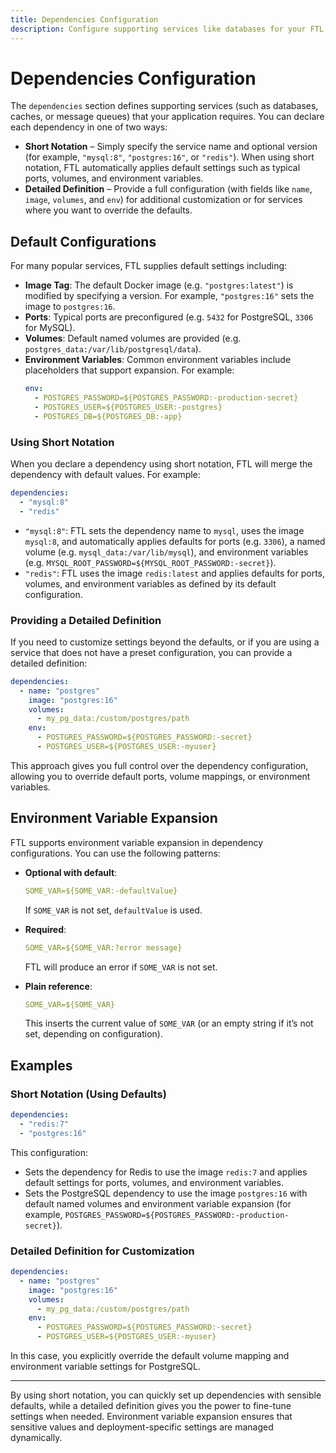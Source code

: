 ```yaml
---
title: Dependencies Configuration
description: Configure supporting services like databases for your FTL deployment
---
```


# Dependencies Configuration

The `dependencies` section defines supporting services (such as databases, caches, or message queues) that your application requires. You can declare each dependency in one of two ways:

- **Short Notation** – Simply specify the service name and optional version (for example, `"mysql:8"`, `"postgres:16"`, or `"redis"`). When using short notation, FTL automatically applies default settings such as typical ports, volumes, and environment variables.
- **Detailed Definition** – Provide a full configuration (with fields like `name`, `image`, `volumes`, and `env`) for additional customization or for services where you want to override the defaults.

## Default Configurations

For many popular services, FTL supplies default settings including:

- **Image Tag**: The default Docker image (e.g. `"postgres:latest"`) is modified by specifying a version. For example, `"postgres:16"` sets the image to `postgres:16`.
- **Ports**: Typical ports are preconfigured (e.g. `5432` for PostgreSQL, `3306` for MySQL).
- **Volumes**: Default named volumes are provided (e.g. `postgres_data:/var/lib/postgresql/data`).
- **Environment Variables**: Common environment variables include placeholders that support expansion. For example:
  ```yaml
  env:
    - POSTGRES_PASSWORD=${POSTGRES_PASSWORD:-production-secret}
    - POSTGRES_USER=${POSTGRES_USER:-postgres}
    - POSTGRES_DB=${POSTGRES_DB:-app}
  ```

### Using Short Notation

When you declare a dependency using short notation, FTL will merge the dependency with default values. For example:

```yaml
dependencies:
  - "mysql:8"
  - "redis"
```

- `"mysql:8"`: FTL sets the dependency name to `mysql`, uses the image `mysql:8`, and automatically applies defaults for ports (e.g. `3306`), a named volume (e.g. `mysql_data:/var/lib/mysql`), and environment variables (e.g. `MYSQL_ROOT_PASSWORD=${MYSQL_ROOT_PASSWORD:-secret}`).
- `"redis"`: FTL uses the image `redis:latest` and applies defaults for ports, volumes, and environment variables as defined by its default configuration.

### Providing a Detailed Definition

If you need to customize settings beyond the defaults, or if you are using a service that does not have a preset configuration, you can provide a detailed definition:

```yaml
dependencies:
  - name: "postgres"
    image: "postgres:16"
    volumes:
      - my_pg_data:/custom/postgres/path
    env:
      - POSTGRES_PASSWORD=${POSTGRES_PASSWORD:-secret}
      - POSTGRES_USER=${POSTGRES_USER:-myuser}
```

This approach gives you full control over the dependency configuration, allowing you to override default ports, volume mappings, or environment variables.

## Environment Variable Expansion

FTL supports environment variable expansion in dependency configurations. You can use the following patterns:

- **Optional with default**:

  ```yaml
  SOME_VAR=${SOME_VAR:-defaultValue}
  ```

  If `SOME_VAR` is not set, `defaultValue` is used.

- **Required**:

  ```yaml
  SOME_VAR=${SOME_VAR:?error message}
  ```

  FTL will produce an error if `SOME_VAR` is not set.

- **Plain reference**:
  ```yaml
  SOME_VAR=${SOME_VAR}
  ```
  This inserts the current value of `SOME_VAR` (or an empty string if it’s not set, depending on configuration).

## Examples

### Short Notation (Using Defaults)

```yaml
dependencies:
  - "redis:7"
  - "postgres:16"
```

This configuration:

- Sets the dependency for Redis to use the image `redis:7` and applies default settings for ports, volumes, and environment variables.
- Sets the PostgreSQL dependency to use the image `postgres:16` with default named volumes and environment variable expansion (for example, `POSTGRES_PASSWORD=${POSTGRES_PASSWORD:-production-secret}`).

### Detailed Definition for Customization

```yaml
dependencies:
  - name: "postgres"
    image: "postgres:16"
    volumes:
      - my_pg_data:/custom/postgres/path
    env:
      - POSTGRES_PASSWORD=${POSTGRES_PASSWORD:-secret}
      - POSTGRES_USER=${POSTGRES_USER:-myuser}
```

In this case, you explicitly override the default volume mapping and environment variable settings for PostgreSQL.

---

By using short notation, you can quickly set up dependencies with sensible defaults, while a detailed definition gives you the power to fine-tune settings when needed. Environment variable expansion ensures that sensitive values and deployment-specific settings are managed dynamically.
